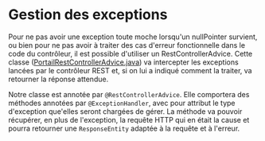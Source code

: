 # Gestion des exceptions
Pour ne pas avoir une exception toute moche lorsqu'un nullPointer survient, ou bien pour ne pas avoir à traiter des cas d'erreur fonctionnelle dans le code du contrôleur, il est possible 
d'utiliser un RestControllerAdvice. Cette classe ([PortailRestControllerAdvice.java](../../src/main/java/fr/deroffal/portail/exception/PortailRestControllerAdvice.java)) va
intercepter les exceptions lancées par le contrôleur REST et, si on lui a indiqué comment la traiter, va retourner la réponse attendue.

Notre classe est annotée par `@RestControllerAdvice`. Elle comportera des méthodes annotées par `@ExceptionHandler`, avec pour attribut le type d'exception que'elles seront chargées de 
gérer. La méthode va pouvoir récupérer, en plus de l'exception, la requête HTTP qui en était la cause et pourra retourner une `ResponseEntity` adaptée à la requête et à l'erreur.